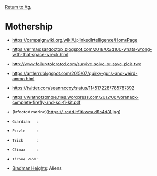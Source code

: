 [Return to /tg/](https://samuelwilliams413.github.io/chukchuk/)

# Mothership

- https://campaignwiki.org/wiki/UplinkedIntelligence/HomePage
- https://elfmaidsandoctopi.blogspot.com/2018/05/d100-whats-wrong-with-that-space-wreck.html
- http://www.failuretolerated.com/survive-solve-or-save-pick-two
- https://antlerrr.blogspot.com/2015/07/quirky-guns-and-weird-ammo.html
- https://twitter.com/seanmccoy/status/1145172287785787392
- https://wrathofzombie.files.wordpress.com/2012/06/vornhack-complete-firefly-and-sci-fi-kit.pdf
- (Infected marine)[https://i.redd.it/1tkwmud5s4d31.jpg]


- `Guardian	  :`
- `Puzzle	  :`
- `Trick	  :`
- `Climax	  :`
- `Throne Room:`


- [Bradman Heights](dm_ms_bradman_heights.md): Aliens